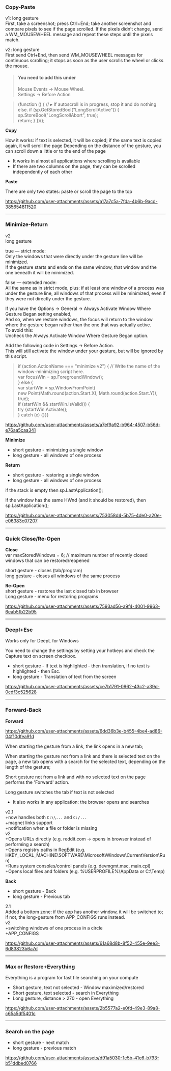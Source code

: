 ### Copy-Paste

v1: long gesture  
First, take a screenshot; press Ctrl+End; take another screenshot and compare pixels to see if the page scrolled. If the pixels didn’t change, send a WM_MOUSEWHEEL message and repeat these steps until the pixels match.

v2: long gesture  
First send Ctrl+End, then send WM_MOUSEWHEEL messages for continuous scrolling; it stops as soon as the user scrolls the wheel or clicks the mouse.  
>#### You need to add this under   
>Mouse Events → Mouse Wheel.  
>Settings → Before Action  

> (function () {
    //  ▸ If autoscroll is in progress, stop it and do nothing else.
    if (sp.GetStoredBool("LongScrollActive")) {
        sp.StoreBool("LongScrollAbort", true);  
        return;
    }
})();


**Copy**

How it works: if text is selected, it will be copied; if the same text is copied again, it will scroll the page
Depending on the distance of the gesture, you can scroll down a little or to the end of the page
+ It works in almost all applications where scrolling is available
+ If there are two columns on the page, they can be scrolled independently of each other

**Paste**

There are only two states: paste or scroll the page to the top

https://github.com/user-attachments/assets/a17a7c5a-7fda-4b6b-9acd-385654811520

---------------------------------------------------------------------------------------------------------

### Minimize-Return

v2  
long gesture  

true — strict mode:  
Only the windows that were directly under the gesture line will be minimized.  
If the gesture starts and ends on the same window, that window and the one beneath it will be minimized.  

false — extended mode:  
All the same as in strict mode, plus: if at least one window of a process was under the gesture line, all windows of that process will be minimized, even if they were not directly under the gesture.

If you have the Options → General → Always Activate Window Where Gesture Began setting enabled,  
And so, when we restore windows, the focus will return to the window where the gesture began rather than the one that was actually active.  
To avoid this:  
Uncheck the Always Activate Window Where Gesture Began option.  

Add the following code in Settings → Before Action.  
This will still activate the window under your gesture, but will be ignored by this script.  
> if (action.ActionName === "minimize v2") { // Write the name of the window-minimizing script here.  
    var focusWin = sp.ForegroundWindow();  
} else {  
    var startWin = sp.WindowFromPoint(  
        new Point(Math.round(action.Start.X), Math.round(action.Start.Y)),  
        true);  
    if (startWin && startWin.IsValid()) {  
        try {startWin.Activate();  
        } catch (e) {}}}  


https://github.com/user-attachments/assets/a7ef9a92-b964-4507-b56d-e76aa5caa341


**Minimize**
+ short gesture - minimizing a single window
+ long gesture - all windows of one process 

**Return**
+ short gesture - restoring a single window
+ long gesture - all windows of one process 

if the stack is empty then sp.LastApplication();

If the window has the same HWnd (and it should be restored), then sp.LastApplication();

https://github.com/user-attachments/assets/753058d4-5b75-4de0-a20e-e06383c07207


---------------------------------------------------------------------------------------------------------

### Quick Close/Re-Open

**Close**  
var maxStoredWindows = 6; // maximum number of recently closed windows that can be restored/reopened

short gesture - closes (tab/program)  
long gesture - closes all windows of the same process  

**Re-Open**  
short gesture - restores the last closed tab in browser  
Long gesture - menu for restoring programs  


https://github.com/user-attachments/assets/7593ad56-a9f4-4001-9963-6eab5fb22b95

---------------------------------------------------------------------------------------------------------
### Deepl+Esc
Works only for DeepL for Windows

You need to change the settings by setting your hotkeys and check the Capture text on screen checkbox.

+ short gesture - If text is highlighted - then translation, if no text is highlighted - then Esc.
+ long gesture - Translation of text from the screen

https://github.com/user-attachments/assets/ce7b1791-0962-43c2-a39d-0cdf3c525628

---------------------------------------------------------------------------------------------------------
### Forward-Back
**Forward**


https://github.com/user-attachments/assets/6dd36b3e-b455-4be4-ad86-04f10dfea91d
 
When starting the gesture from a link, the link opens in a new tab;

When starting the gesture not from a link and there is selected text on the page, a new tab opens with a search for the selected text, depending on the length of the gesture;

Short gesture not from a link and with no selected text on the page performs the 'Forward' action.

Long gesture switches the tab if text is not selected 
+ It also works in any application: the browser opens and searches

v2.1  
+now handles both `C:\\...` and `C:/...`  
+magnet links support  
+notification when a file or folder is missing  
v2  
+Opens URLs directly (e.g. reddit.com → opens in browser instead of performing a search)  
+Opens registry paths in RegEdit (e.g. HKEY_LOCAL_MACHINE\SOFTWARE\Microsoft\Windows\CurrentVersion\Run)  
+Runs system consoles/control panels (e.g. devmgmt.msc, main.cpl)  
+Opens local files and folders (e.g. %USERPROFILE%\AppData or C:\Temp)  

**Back**

+ short gesture - Back
+ long gesture - Previous tab

2.1   
Added a bottom zone: if the app has another window, it will be switched to; if not, the long-gesture from APP_CONFIGS runs instead.  
v2  
+switching windows of one process in a circle  
+APP_CONFIGS  


https://github.com/user-attachments/assets/61a68d8b-8f52-455e-9ee3-6d83823b6a7d

---------------------------------------------------------------------------------------------------------
### Max or Restore+Everything
Everything is a program for fast file searching on your compute

+ Short gesture, text not selected - Window maximized/restored
+ Short gesture, text selected - search in Everything
+ Long gesture, distance > 270 - open Everything

https://github.com/user-attachments/assets/2b5577a2-e0fd-49e3-89a8-c65a5df5401c

---------------------------------------------------------------------------------------------------------
### Search on the page

+ short gesture - next match
+ long gesture - previous match

https://github.com/user-attachments/assets/d91a5030-1e5b-41e6-b793-b51ddbed0766


